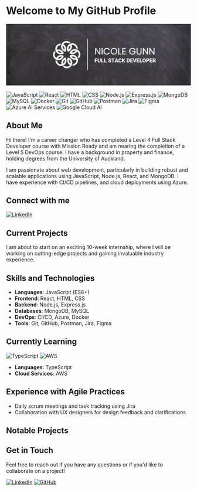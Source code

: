 # Welcome to My GitHub Profile

![Animated Banner](https://github.com/nicolegunn/nicolegunn/raw/main/github-banner.gif)

![JavaScript](https://img.shields.io/badge/JavaScript-ES6+-F7DF1E?style=for-the-badge&logo=javascript)
![React](https://img.shields.io/badge/React-20232A?style=for-the-badge&logo=react&logoColor=61DAFB)
![HTML](https://img.shields.io/badge/HTML-E34F26?style=for-the-badge&logo=html5&logoColor=white)
![CSS](https://img.shields.io/badge/CSS-1572B6?style=for-the-badge&logo=css3&logoColor=white)
![Node.js](https://img.shields.io/badge/Node.js-43853D?style=for-the-badge&logo=node.js&logoColor=white)
![Express.js](https://img.shields.io/badge/Express.js-404D59?style=for-the-badge&logo=express&logoColor=white)
![MongoDB](https://img.shields.io/badge/MongoDB-4EA94B?style=for-the-badge&logo=mongodb&logoColor=white)
![MySQL](https://img.shields.io/badge/MySQL-4479A1?style=for-the-badge&logo=mysql&logoColor=white)
![Docker](https://img.shields.io/badge/Docker-2496ED?style=for-the-badge&logo=docker&logoColor=white)
![Git](https://img.shields.io/badge/Git-F05032?style=for-the-badge&logo=git&logoColor=white)
![GitHub](https://img.shields.io/badge/GitHub-181717?style=for-the-badge&logo=github&logoColor=white)
![Postman](https://img.shields.io/badge/Postman-FF6C37?style=for-the-badge&logo=postman&logoColor=white)
![Jira](https://img.shields.io/badge/Jira-0052CC?style=for-the-badge&logo=jira&logoColor=white)
![Figma](https://img.shields.io/badge/Figma-F24E1E?style=for-the-badge&logo=figma&logoColor=white)
![Azure AI Services](https://img.shields.io/badge/Azure%20AI%20Services-Active-blue)
![Google Cloud AI](https://img.shields.io/badge/Google%20Cloud%20AI-ML-orange?style=flat-square)

## About Me

Hi there! I'm a career changer who has completed a Level 4 Full Stack Developer course with Mission Ready and am nearing the completion of a Level 5 DevOps course. I have a background in property and finance, holding degrees from the University of Auckland.

I am passionate about web development, particularly in building robust and scalable applications using JavaScript, Node.js, React, and MongoDB. I have experience with CI/CD pipelines, and cloud deployments using Azure.

## Connect with me

[![LinkedIn](https://img.shields.io/badge/LinkedIn-0A66C2?style=for-the-badge&logo=linkedin&logoColor=white)](https://www.linkedin.com/in/nicole-gunn-a582ba23b/)

## Current Projects

I am about to start on an exciting 10-week internship, where I will be working on cutting-edge projects and gaining invaluable industry experience.

## Skills and Technologies

- **Languages**: JavaScript (ES6+)
- **Frontend**: React, HTML, CSS
- **Backend**: Node.js, Express.js
- **Databases**: MongoDB, MySQL
- **DevOps**: CI/CD, Azure, Docker
- **Tools**: Git, GitHub, Postman, Jira, Figma

## Currently Learning

![TypeScript](https://img.shields.io/badge/TypeScript-3178C6?style=for-the-badge&logo=typescript&logoColor=white)
![AWS](https://img.shields.io/badge/AWS-232F3E?style=for-the-badge&logo=amazon-aws&logoColor=white)

- **Languages**: TypeScript
- **Cloud Services**: AWS

## Experience with Agile Practices

- Daily scrum meetings and task tracking using Jira
- Collaboration with UX designers for design feedback and clarifications

## Notable Projects

## Get in Touch

Feel free to reach out if you have any questions or if you'd like to collaborate on a project!

[![LinkedIn](https://img.shields.io/badge/LinkedIn-0A66C2?style=for-the-badge&logo=linkedin&logoColor=white)](https://www.linkedin.com/in/nicole-gunn-a582ba23b/)
[![GitHub](https://img.shields.io/badge/GitHub-181717?style=for-the-badge&logo=github&logoColor=white)](https://github.com/nicolegunn)
